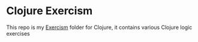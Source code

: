 # Clojure Exercism

This repo is my [Exercism](https://exercism.io/) folder for Clojure,
it contains various Clojure logic exercises
